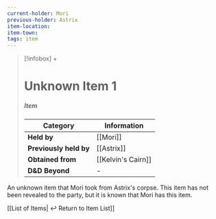 ```yaml
---
current-holder: Mori
previous-holder: Astrix
item-location:
item-town:
tags: item
---
```


> [!infobox] +
> # Unknown Item 1
> ##### Item
> | Category | Information |
> | ---- | ---- |
> | **Held by** | [[Mori]] |
> | **Previously held by** | [[Astrix]] |
> | **Obtained from** | [[Kelvin's Cairn]] |
> | **D&D Beyond** | - |

An unknown item that Mori took from Astrix's corpse. This item has not been revealed to the party, but it is known that Mori has this item.

[[List of Items| ↩️ Return to Item List]]